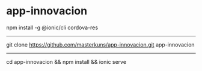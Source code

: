 # app-innovacion
npm install -g @ionic/cli cordova-res

****************************************
git clone https://github.com/masterkuns/app-innovacion.git app-innovacion


**************************************************
cd app-innovacion && npm install && ionic serve
